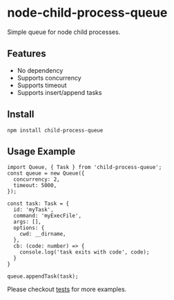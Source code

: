 # node-child-process-queue
Simple queue for node child processes.

## Features
* No dependency
* Supports concurrency
* Supports timeout
* Supports insert/append tasks

## Install
```
npm install child-process-queue
```

## Usage Example
```
import Queue, { Task } from 'child-process-queue';
const queue = new Queue({
  concurrency: 2,
  timeout: 5000,
});

const task: Task = {
  id: 'myTask',
  command: 'myExecFile',
  args: [],
  options: {
    cwd: __dirname,
  },
  cb: (code: number) => {
    console.log('task exits with code', code);
  }
}

queue.appendTask(task);
```

Please checkout [tests](src/index.test.ts) for more examples.